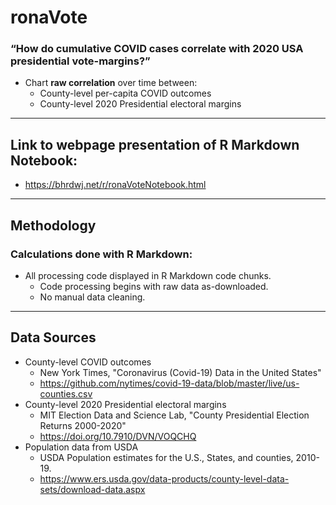 # ronaVote

### “How do cumulative COVID cases correlate with 2020 USA presidential vote-margins?”

- Chart **raw correlation** over time between:
  - County-level per-capita COVID outcomes
  - County-level 2020 Presidential electoral margins

---

## Link to webpage presentation of R Markdown Notebook:
- https://bhrdwj.net/r/ronaVoteNotebook.html

---

## Methodology

### Calculations done with R Markdown:
- All processing code displayed in R Markdown code chunks.
  - Code processing begins with raw data as-downloaded.
  - No manual data cleaning.

---

## Data Sources

- County-level COVID outcomes
  - New York Times, "Coronavirus (Covid-19) Data in the United States"
  - https://github.com/nytimes/covid-19-data/blob/master/live/us-counties.csv
- County-level 2020 Presidential electoral margins
  - MIT Election Data and Science Lab, "County Presidential Election Returns 2000-2020"
  - https://doi.org/10.7910/DVN/VOQCHQ
- Population data from USDA
  - USDA Population estimates for the U.S., States, and counties, 2010-19. 
  - https://www.ers.usda.gov/data-products/county-level-data-sets/download-data.aspx

